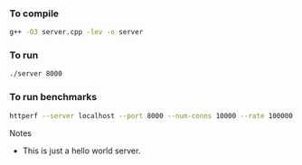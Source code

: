 ### To compile

```bash
g++ -O3 server.cpp -lev -o server
```

### To run

```bash
./server 8000
```

### To run benchmarks

```bash
httperf --server localhost --port 8000 --num-conns 10000 --rate 100000
```

Notes
 - This is just a hello world server.

